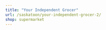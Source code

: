 ```yaml
---
title: "Your Independent Grocer"
url: /saskatoon/your-independent-grocer-2/
shop: supermarket
---
```

